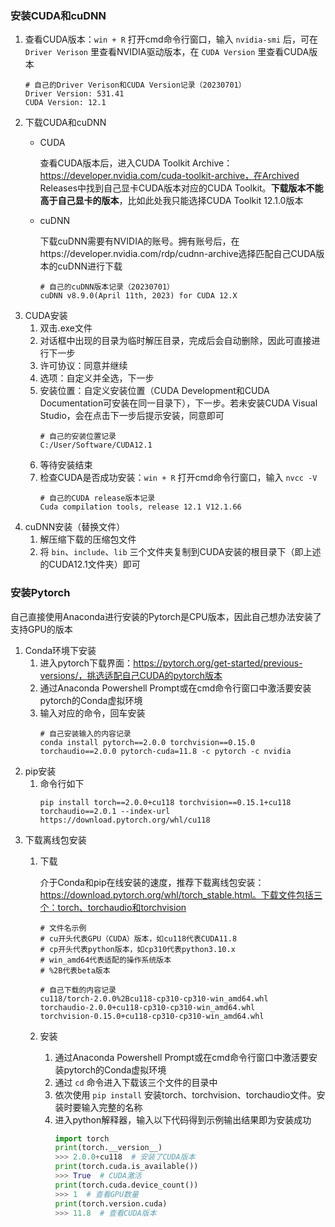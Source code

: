 ### 安装CUDA和cuDNN
1. 查看CUDA版本：```win + R``` 打开cmd命令行窗口，输入 ```nvidia-smi``` 后，可在 ```Driver Verison``` 里查看NVIDIA驱动版本，在 ```CUDA Version``` 里查看CUDA版本
	```
	# 自己的Driver Verison和CUDA Version记录（20230701）
	Driver Version: 531.41
	CUDA Version: 12.1
	```
2. 下载CUDA和cuDNN
	* CUDA
		
		查看CUDA版本后，进入CUDA Toolkit Archive：https://developer.nvidia.com/cuda-toolkit-archive，在Archived Releases中找到自己显卡CUDA版本对应的CUDA Toolkit。**下载版本不能高于自己显卡的版本**，比如此处我只能选择CUDA Toolkit 12.1.0版本
	* cuDNN
		
		下载cuDNN需要有NVIDIA的账号。拥有账号后，在https://developer.nvidia.com/rdp/cudnn-archive选择匹配自己CUDA版本的cuDNN进行下载
		```
		# 自己的cuDNN版本记录（20230701）
		cuDNN v8.9.0(April 11th, 2023) for CUDA 12.X
		```
3. CUDA安装
	1. 双击.exe文件
	2. 对话框中出现的目录为临时解压目录，完成后会自动删除，因此可直接进行下一步
	3. 许可协议：同意并继续
	4. 选项：自定义并全选，下一步
	5. 安装位置：自定义安装位置（CUDA Development和CUDA Documentation可安装在同一目录下），下一步。若未安装CUDA Visual Studio，会在点击下一步后提示安装，同意即可
		```
		# 自己的安装位置记录
		C:/User/Software/CUDA12.1
		```
	6. 等待安装结束
	7. 检查CUDA是否成功安装：```win + R``` 打开cmd命令行窗口，输入 ```nvcc -V```
		```
		# 自己的CUDA release版本记录
		Cuda compilation tools, release 12.1 V12.1.66
		```
4. cuDNN安装（替换文件）
	1. 解压缩下载的压缩包文件
	2. 将 ```bin```、```include```、```lib``` 三个文件夹复制到CUDA安装的根目录下（即上述的CUDA12.1文件夹）即可
### 安装Pytorch
自己直接使用Anaconda进行安装的Pytorch是CPU版本，因此自己想办法安装了支持GPU的版本
1. Conda环境下安装
	1. 进入pytorch下载界面：https://pytorch.org/get-started/previous-versions/，挑选适配自己CUDA的pytorch版本
	2. 通过Anaconda Powershell Prompt或在cmd命令行窗口中激活要安装pytorch的Conda虚拟环境
	3. 输入对应的命令，回车安装
		```
		# 自己安装输入的内容记录
		conda install pytorch==2.0.0 torchvision==0.15.0 torchaudio==2.0.0 pytorch-cuda=11.8 -c pytorch -c nvidia
		```
2. pip安装
	1. 命令行如下
		```
		pip install torch==2.0.0+cu118 torchvision==0.15.1+cu118 torchaudio==2.0.1 --index-url https://download.pytorch.org/whl/cu118
		```
3. 下载离线包安装
	1. 下载
		
		介于Conda和pip在线安装的速度，推荐下载离线包安装：https://download.pytorch.org/whl/torch_stable.html。下载文件包括三个：torch、torchaudio和torchvision
		```
		# 文件名示例
		# cu开头代表GPU（CUDA）版本，如cu118代表CUDA11.8
		# cp开头代表python版本，如cp310代表python3.10.x
		# win_amd64代表适配的操作系统版本
		# %2B代表beta版本
	
		# 自己下载的内容记录
		cu118/torch-2.0.0%2Bcu118-cp310-cp310-win_amd64.whl
		torchaudio-2.0.0+cu118-cp310-cp310-win_amd64.whl
		torchvision-0.15.0+cu118-cp310-cp310-win_amd64.whl
		```
	2. 安装
		1. 通过Anaconda Powershell Prompt或在cmd命令行窗口中激活要安装pytorch的Conda虚拟环境
		2. 通过 ```cd``` 命令进入下载该三个文件的目录中
		3. 依次使用 ```pip install``` 安装torch、torchvision、torchaudio文件。安装时要输入完整的名称
		4. 进入python解释器，输入以下代码得到示例输出结果即为安装成功
			```python
			import torch
			print(torch.__version__)
			>>> 2.0.0+cu118  # 安装了CUDA版本
			print(torch.cuda.is_available())
			>>> True  # CUDA激活
			print(torch.cuda.device_count())
			>>> 1  # 查看GPU数量
			print(torch.version.cuda)
			>>> 11.8  # 查看CUDA版本
			```
		

